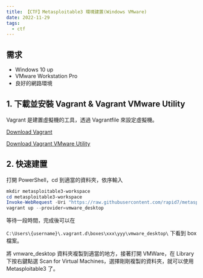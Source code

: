 ```yaml
---
title: 【CTF】Metasploitable3 環境建置(Windows VMware)
date: 2022-11-29
tags:
  - ctf
---
```


## 需求

- Windows 10 up
- VMware Workstation Pro
- 良好的網路環境

## 1. 下載並安裝 Vagrant & Vagrant VMware Utility

Vagrant 是建置虛擬機的工具，透過 Vagrantfile 來設定虛擬機。

[Download Vagrant](https://developer.hashicorp.com/vagrant/downloads)

[Download Vagrant VMware Utility](https://developer.hashicorp.com/vagrant/downloads/vmware)

## 2. 快速建置

打開 PowerShell，cd 到適當的資料夾，依序輸入

```powershell
mkdir metasploitable3-workspace
cd metasploitable3-workspace
Invoke-WebRequest -Uri "https://raw.githubusercontent.com/rapid7/metasploitable3/master/Vagrantfile" -OutFile "Vagrantfile"
vagrant up --provider=vmware_desktop
```

等待一段時間，完成後可以在 

`C:\Users\{username}\.vagrant.d\boxes\xxx\yyy\vmware_desktop\` 下看到 box 檔案。

將 vmware_desktop 資料夾複製到適當的地方，接著打開 VMWare，在 Library 下按右鍵點選 Scan for Virtual Machines，選擇剛剛複製的資料夾，就可以使用 Metasploitable3 了。